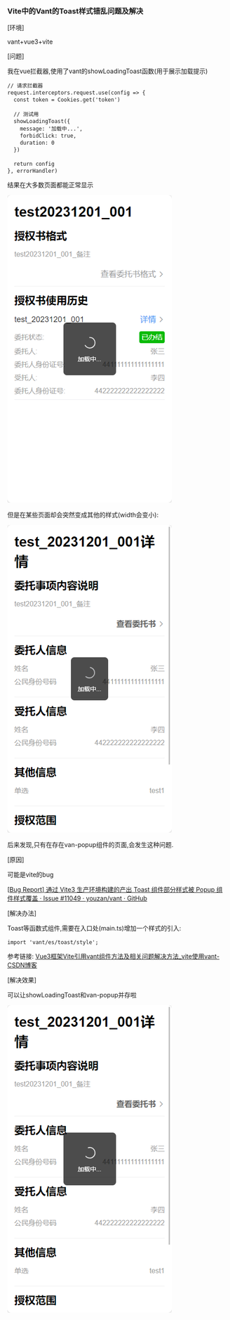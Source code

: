 ### Vite中的Vant的Toast样式错乱问题及解决

[环境]

vant+vue3+vite

[问题]

我在vue拦截器,使用了vant的showLoadingToast函数(用于展示加载提示)

```
// 请求拦截器
request.interceptors.request.use(config => {
  const token = Cookies.get('token')
  
  // 测试用
  showLoadingToast({
    message: '加载中...',
    forbidClick: true,
    duration: 0
  })
  
  return config
}, errorHandler)
```

结果在大多数页面都能正常显示


![image-20231204154851900](assets/image-20231204154851900.png)

但是在某些页面却会突然变成其他的样式(width会变小):

![image-20231204154911157](assets/image-20231204154911157.png)

后来发现,只有在存在van-popup组件的页面,会发生这种问题.

[原因]

可能是vite的bug

[[Bug Report\] 通过 Vite3 生产环境构建的产出 Toast 组件部分样式被 Popup 组件样式覆盖 · Issue #11049 · youzan/vant · GitHub](https://github.com/youzan/vant/issues/11049)

[解决办法]

Toast等函数式组件,需要在入口处(main.ts)增加一个样式的引入:

```
import 'vant/es/toast/style';
```

参考链接: [Vue3框架Vite引用vant组件方法及相关问题解决方法_vite使用vant-CSDN博客](https://blog.csdn.net/qq_39111074/article/details/129592211)

[解决效果]

可以让showLoadingToast和van-popup并存啦

![image-20231204154934786](assets/image-20231204154934786.png)